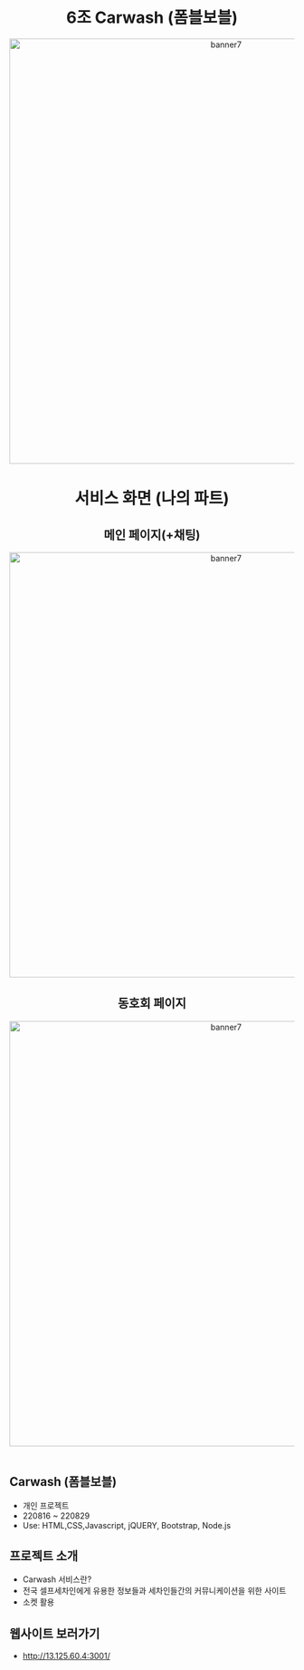 <div align="center">
<h1>6조 Carwash (폼블보블)</h1>
<img width="750" alt="banner7" src="https://user-images.githubusercontent.com/87938427/198863515-9e1ff937-b793-4ec6-ac32-ef37b6d8156b.png">
</div>

<div align="center">
<h1>서비스 화면 (나의 파트)</h1>
<h2>메인 페이지(+채팅)</h2>
<img width="750" alt="banner7" src="https://user-images.githubusercontent.com/87938427/198863562-751dbc5c-b1e4-4e31-aff4-6c66eabec4e6.gif">
<h2>동호회 페이지</h2>
<img width="750" alt="banner7" src="https://user-images.githubusercontent.com/87938427/198863563-4cff6397-352c-40a2-b024-708c149a8b14.gif">
</div>
</br>

## Carwash (폼블보블)
- 개인 프로젝트
- 220816 ~ 220829
- Use: HTML,CSS,Javascript, jQUERY, Bootstrap, Node.js

## 프로젝트 소개
- Carwash 서비스란?
- 전국 셀프세차인에게 유용한 정보들과 세차인들간의 커뮤니케이션을 위한 사이트
- 소켓 활용

## 웹사이트 보러가기
- http://13.125.60.4:3001/
